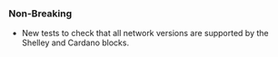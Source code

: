 ### Non-Breaking

- New tests to check that all network versions are supported by the Shelley and
  Cardano blocks.
